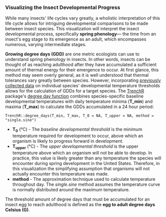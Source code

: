 ### Visualizing the Insect Developmental Progress 

While many insects' life cycles vary greatly, a wholistic interpretation of this life cycle allows for intriguing developmental comparisons to be made between insect species. This visualization will interpret the insect developmental process, specifically **spring phenology**— the time from an insect's egg stage to its emergence as an adult, which encompasses numerous, varying intermediate stages. 

**Growing degree days (GDD)** are one metric ecologists can use to understand spring phenology in insects. In other words, insects can be thought of as reaching adulthood after they have accumulated a sufficient amount of thermal energy for their emergence to occur. At first glance, this method may seem overly general, as it is well understood that thermal tolerances vary greatly between species. However, incorporating [previously collected data](https://github.com/lbuckley/ICBseasonality/tree/master/CodeForICBPaper) on individual species' developmental temperature thresholds allows for the calculation of GDDs for a target species. The [TrenchR](https://github.com/trenchproject/TrenchR) package's [degree day function](https://github.com/trenchproject/TrenchR/blob/master/man/degree_days.Rd) combines species-specific baseline developmental temperatures with daily temperature minima (**T_min**) and maxima (**T_max**) to calculate the GDDs accumulated in a 24 hour period:

    TrenchR::degree_days(T_min, T_max, T_0 = NA, T_upper = NA, method = "single.sine")

- **T<sub>0</sub>** (&deg;C) - The *baseline developmental threshold* is the minimum temperature required for development to occur, above which an
   organism is likely to progress forward in development. 
- **T<sub>upper</sub>** (&deg;C) - The *upper developmental threshold* is the upper temperature above which an organism will not be able to develop. In
   practice, this value is likely greater than any temperature the
   species will encounter during spring development in the United
   States. Therefore, in this visualization the simplifying assumption
   that organisms will not actually encounter this temperature was made.
- **method** - The approximation technique used to calculate temperature throughout day. The *single.sine* method assumes the temperature curve is normally distributed around the maximum temperature. 

The threshold amount of degree days that must be accumulated for an insect egg to reach adulthood is defined as the **egg to adult degree days Celsius (G)**.  




<!--stackedit_data:
eyJoaXN0b3J5IjpbLTU5ODcyOTc0OCwxMzU0ODA5Mjk5LDkzOT
U5MzQ0NSw5NTc3NDgxMjUsLTEyODA5ODYxMjcsMTY5NDcxNjYx
MCw1NDUwMjkzODIsMTM0NDQyNTU3NywxNzE4MTM4MzgwLC04ND
ExNDM2OTAsMTExNDMzNzQxNCwyMjUxNjIzNDAsNTEwNDY4MzMy
LDM5NDI1NzQ1OV19
-->